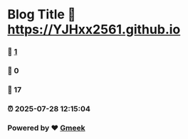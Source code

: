 # Blog Title :link: https://YJHxx2561.github.io 
### :page_facing_up: [1](https://YJHxx2561.github.io/tag.html) 
### :speech_balloon: 0 
### :hibiscus: 17 
### :alarm_clock: 2025-07-28 12:15:04 
### Powered by :heart: [Gmeek](https://github.com/Meekdai/Gmeek)
